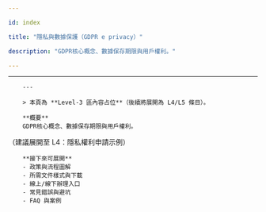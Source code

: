 ---
id: index
title: "隱私與數據保護（GDPR e privacy）"
description: "GDPR核心概念、數據保存期限與用戶權利。"
---

---
        ---

        > 本頁為 **Level-3 區內容占位**（後續將展開為 L4/L5 條目）。

        **概要**
        GDPR核心概念、數據保存期限與用戶權利。
（建議展開至 L4：隱私權利申請示例）

        **接下來可展開**
        - 政策與流程圖解
        - 所需文件樣式與下載
        - 線上/線下辦理入口
        - 常見錯誤與避坑
        - FAQ 與案例
